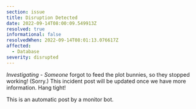 ```yaml
---
section: issue
title: Disruption Detected
date: 2022-09-14T08:00:09.549913Z
resolved: true
informational: false
resolvedWhen: 2022-09-14T08:01:13.076617Z
affected:
  - Database
severity: disrupted
---
```

*Investigating* - _Someone_ forgot to feed the plot bunnies, so they stopped working! (Sorry.) This incident post will be updated once we have more information. Hang tight!

This is an automatic post by a monitor bot.
        